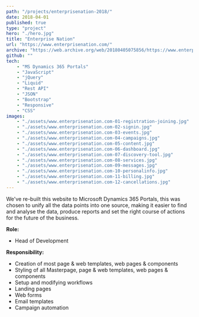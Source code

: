 ```yaml
---
path: "/projects/enterprisenation-2018/"
date: 2018-04-01
published: true
type: "project"
hero: "./hero.jpg"
title: "Enterprise Nation"
url: "https://www.enterprisenation.com/"
archive: "https://web.archive.org/web/20180405075856/https://www.enterprisenation.com/"
github: ""
tech:
    - "MS Dynamics 365 Portals"
    - "JavaScript"
    - "jQuery"
    - "Liquid"
    - "Rest API"
    - "JSON"
    - "Bootstrap"
    - "Responsive"
    - "CSS"
images:
    - "./assets/www.enterprisenation.com-01-registration-joining.jpg"
    - "./assets/www.enterprisenation.com-02-signin.jpg"
    - "./assets/www.enterprisenation.com-03-events.jpg"
    - "./assets/www.enterprisenation.com-04-campaigns.jpg"
    - "./assets/www.enterprisenation.com-05-content.jpg"
    - "./assets/www.enterprisenation.com-06-dashboard.jpg"
    - "./assets/www.enterprisenation.com-07-discovery-tool.jpg"
    - "./assets/www.enterprisenation.com-08-services.jpg"
    - "./assets/www.enterprisenation.com-09-messages.jpg"
    - "./assets/www.enterprisenation.com-10-personalinfo.jpg"
    - "./assets/www.enterprisenation.com-11-billing.jpg"
    - "./assets/www.enterprisenation.com-12-cancellations.jpg"
---
```


We've re-built this website to Microsoft Dynamics 365 Portals, this was chosen to unify all the data points into one source, making it easier to find and analyse the data, produce reports and set the right course of actions for the future of the business.

**Role:**
- Head of Development

**Responsibility:**
- Creation of most page & web templates, web pages & components
- Styling of all Masterpage, page & web templates, web pages & components
- Setup and modifying workflows
- Landing pages
- Web forms
- Email templates
- Campaign automation